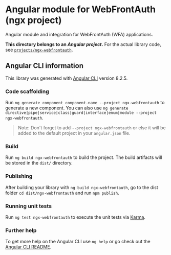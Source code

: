 # Angular module for WebFrontAuth (ngx project)

Angular module and integration for WebFrontAuth (WFA) applications.

**This directory belongs to an *Angular project*.** For the actual library code, see [`projects/ngx-webfrontauth`](projects/ngx-webfrontauth/README.md).

## Angular CLI information

This library was generated with [Angular CLI](https://github.com/angular/angular-cli) version 8.2.5.

### Code scaffolding

Run `ng generate component component-name --project ngx-webfrontauth` to generate a new component. You can also use `ng generate directive|pipe|service|class|guard|interface|enum|module --project ngx-webfrontauth`.
> Note: Don't forget to add `--project ngx-webfrontauth` or else it will be added to the default project in your `angular.json` file. 

### Build

Run `ng build ngx-webfrontauth` to build the project. The build artifacts will be stored in the `dist/` directory.

### Publishing

After building your library with `ng build ngx-webfrontauth`, go to the dist folder `cd dist/ngx-webfrontauth` and run `npm publish`.

### Running unit tests

Run `ng test ngx-webfrontauth` to execute the unit tests via [Karma](https://karma-runner.github.io).

### Further help

To get more help on the Angular CLI use `ng help` or go check out the [Angular CLI README](https://github.com/angular/angular-cli/blob/master/README.md).
